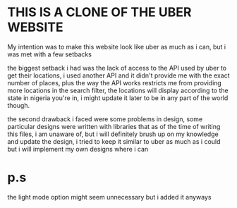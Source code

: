 # THIS IS A CLONE OF THE UBER WEBSITE

My intention was to make this website look like uber as much as i can, but i was met with a few setbacks

the biggest setback i had was the lack of access to the API used by uber to get their locations, i used another API and it didn't provide me with the exact number of places, plus the way the API works restricts me from providing more locations in the search filter, the locations will display according to the state in nigeria you're in, i might update it later to be in any part of the world though.

the second drawback i faced were some problems in design, some particular designs were written with libraries that as of the time of writing this files, i am unaware of, but i will definitely brush up on my knowledge and update the design, i tried to keep it similar to uber as much as i could but i will implement my own designs where i can

# p.s

the light mode option might seem unnecessary but i added it anyways
